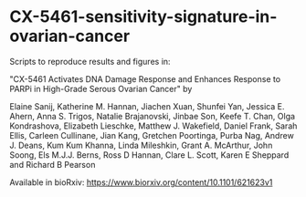 # CX-5461-sensitivity-signature-in-ovarian-cancer

Scripts to reproduce results and figures in: 

"CX-5461 Activates DNA Damage Response and Enhances Response to PARPi in High-Grade Serous Ovarian Cancer" by

Elaine Sanij, Katherine M. Hannan,  Jiachen Xuan, Shunfei Yan,  Jessica E. Ahern, 
Anna S. Trigos, Natalie Brajanovski, Jinbae Son,  Keefe T. Chan,  Olga Kondrashova, 
Elizabeth Lieschke, Matthew J. Wakefield, Daniel Frank, Sarah Ellis, Carleen Cullinane, 
Jian Kang, Gretchen Poortinga, Purba Nag, Andrew J. Deans, Kum Kum Khanna, Linda Mileshkin, 
Grant A. McArthur, John Soong, Els M.J.J. Berns, Ross D Hannan, Clare L. Scott, 
Karen E Sheppard and Richard B Pearson

Available in bioRxiv:
https://www.biorxiv.org/content/10.1101/621623v1
